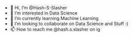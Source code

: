 - 👋 Hi, I’m @Hash-S-Slasher
- 👀 I’m interested in Data Science
- 🌱 I’m currently learning Machine Learning
- 💞️ I’m looking to collaborate on Data Science and Stuff :)
- 📫 How to reach me @hash.s.slasher on ig

<!---
Hash-S-Slasher/Hash-S-Slasher is a ✨ special ✨ repository because its `README.md` (this file) appears on your GitHub profile.
You can click the Preview link to take a look at your changes.
--->
